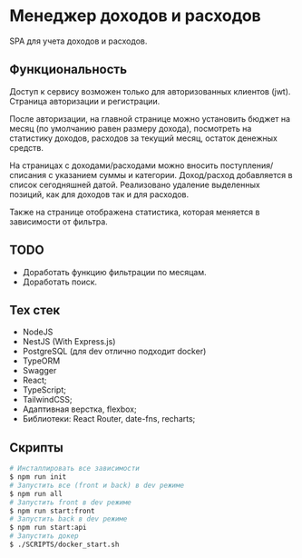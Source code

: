 # Менеджер доходов и расходов
SPA для учета доходов и расходов.

## Функциональность 
Доступ к сервису возможен только для авторизованных клиентов (jwt). Страница авторизации и регистрации.

После авторизации, на главной странице можно установить бюджет на месяц (по умолчанию равен размеру дохода), посмотреть на статистику доходов, расходов за текущий месяц, остаток денежных средств. 

На страницах с доходами/расходами можно вносить поступления/списания с указанием суммы и категории. Доход/расход добавляется в список сегодняшней датой. Реализовано удаление выделенных позиций, как для доходов так и для расходов. 

Также на странице отображена статистика, которая меняется в зависимости от фильтра. 

## TODO
- Доработать функцию фильтрации по месяцам.
- Доработать поиск.

## Тех стек

- NodeJS
- NestJS (With Express.js)
- PostgreSQL (для dev отлично подходит docker)
- TypeORM
- Swagger
- React;
- TypeScript;
- TailwindCSS;
- Aдаптивная верстка, flexbox;
- Библиотеки: React Router, date-fns, recharts;

## Скрипты
```bash
# Инсталлировать все зависимости
$ npm run init 
# Запустить все (front и back) в dev режиме
$ npm run all
# Запустить front в dev режиме
$ npm run start:front
# Запустить back в dev режиме
$ npm run start:api
# Запустить докер
$ ./SCRIPTS/docker_start.sh
```